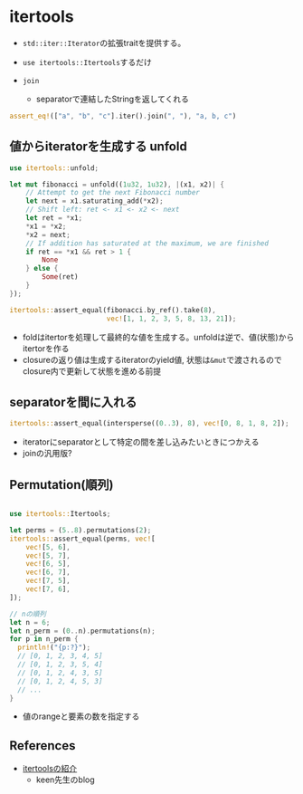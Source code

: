 # itertools

* `std::iter::Iterator`の拡張traitを提供する。
* `use itertools::Itertools`するだけ

* `join`
  * separatorで連結したStringを返してくれる

```rust
assert_eq!(["a", "b", "c"].iter().join(", "), "a, b, c")
```

## 値からiteratorを生成する unfold

```rust
use itertools::unfold;

let mut fibonacci = unfold((1u32, 1u32), |(x1, x2)| {
    // Attempt to get the next Fibonacci number
    let next = x1.saturating_add(*x2);
    // Shift left: ret <- x1 <- x2 <- next
    let ret = *x1;
    *x1 = *x2;
    *x2 = next;
    // If addition has saturated at the maximum, we are finished
    if ret == *x1 && ret > 1 {
        None
    } else {
        Some(ret)
    }
});

itertools::assert_equal(fibonacci.by_ref().take(8),
                        vec![1, 1, 2, 3, 5, 8, 13, 21]);
```

* foldはitertorを処理して最終的な値を生成する。unfoldは逆で、値(状態)からitertorを作る
* closureの返り値は生成するiteratorのyield値, 状態は`&mut`で渡されるのでclosure内で更新して状態を進める前提

## separatorを間に入れる

```rust
itertools::assert_equal(intersperse((0..3), 8), vec![0, 8, 1, 8, 2]);
```

* iteratorにseparatorとして特定の間を差し込みたいときにつかえる
* joinの汎用版?

## Permutation(順列)

```rust

use itertools::Itertools;

let perms = (5..8).permutations(2);
itertools::assert_equal(perms, vec![
    vec![5, 6],
    vec![5, 7],
    vec![6, 5],
    vec![6, 7],
    vec![7, 5],
    vec![7, 6],
]);

// nの順列
let n = 6;
let n_perm = (0..n).permutations(n);
for p in n_perm {
  println!("{p:?}");
  // [0, 1, 2, 3, 4, 5]
  // [0, 1, 2, 3, 5, 4]
  // [0, 1, 2, 4, 3, 5]
  // [0, 1, 2, 4, 5, 3]
  // ...
}
```

* 値のrangeと要素の数を指定する

## References

* [itertoolsの紹介](https://keens.github.io/blog/2019/12/06/itertoolsnoshoukai/)
  * keen先生のblog

